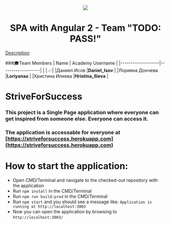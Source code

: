 <p align="center">
<a href="http://academy.telerik.com/">
<img src="https://camo.githubusercontent.com/08ecbe7b67d65cc7c6990787e2836b27b4296f2d/68747470733a2f2f7261772e6769746875622e636f6d2f666c65787472792f54656c6572696b2d41636164656d792f6d61737465722f50726f6772616d6d696e6725323077697468253230432532332f436f6465732f4f746865722f54656c6572696b2e706e67"/>
</a>

<h1 align="center">SPA with Angular 2 - Team "TODO: PASS!"</h1>

[Description](https://github.com/TeamTODOPASS/strive-for-success/blob/master/project-description.md)

###:mortar_board:Team Members
| Name              | Academy Username      	|
|-------------------|-------------------|
|                   | :white_check_mark:|
|Даниел Исов |__Daniel_Isov__	        |
|Лорияна Дончева |__Loriyanaa__            	|
|Христина Илиева |__Hristina_Ilieva__    	 	|

# StriveForSuccess

### This project is a Single Page application where everyone can get inspired from someone else. Everyone can access it.

### The application is accessable for everyone at [https://striveforsuccess.herokuapp.com](https://striveforsuccess.herokuapp.com)

#  How to start the application:
- Open CMD/Terminal and navigate to the checked-out repository with the application
- Run `npm install` in the CMD/Terminal
- Run `npm run build:prod` in the CMD/Terminal
- Run `npm start` and you should see a message like: `Application is running at http://localhost:3003`
- Now you can open the application by browsing to `http://localhost:3003/`

